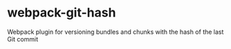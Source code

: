 # webpack-git-hash
Webpack plugin for versioning bundles and chunks with the hash of the last Git commit

